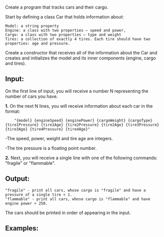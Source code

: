 Create a program that tracks cars and their cargo. 

Start by defining a class Car that holds information about:

	Model: a string property
	Engine: a class with two properties – speed and power,
	Cargo: a class with two properties – type and weight 
	Tires: a collection of exactly 4 tires. Each tire should have two properties: age and pressure.

Create a constructor that receives all of the information about the Car and creates and initializes the model and its inner components (engine, cargo and tires).

## Input:

On the first line of input, you will receive a number N representing the number of cars you have. 

**1.** On the next N lines, you will receive information about each car in the format:
	
		"{model} {engineSpeed} {enginePower} {cargoWeight} {cargoType} {tire1Pressure} {tire1Age} {tire2Pressure} {tire2Age} {tire3Pressure} {tire3Age} {tire4Pressure} {tire4Age}"
	
-The speed, power, weight and tire age are integers.

-The tire pressure is a floating point number. 

**2.** Next, you will receive a single line with one of the following commands:  "fragile" or "flammable".

## Output:

	"fragile" - print all cars, whose cargo is "fragile" and have a pressure of a single tire < 1.
	"flammable" - print all cars, whose cargo is "flammable" and have engine power > 250.
	
The cars should be printed in order of appearing in the input.

## Examples:

